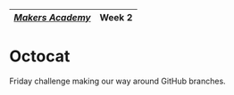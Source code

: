 | [*Makers Academy*](http://www.makersacademy.com) | Week 2 |
| ------------------------------------------------ | ------ |

# Octocat

Friday challenge making our way around GitHub branches.
